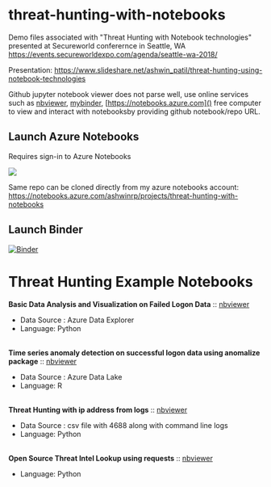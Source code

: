 # threat-hunting-with-notebooks

Demo files associated with "Threat Hunting with Notebook technologies" presented at Secureworld conferernce in Seattle, WA 
<br>https://events.secureworldexpo.com/agenda/seattle-wa-2018/

Presentation: https://www.slideshare.net/ashwin_patil/threat-hunting-using-notebook-technologies

Github jupyter notebook viewer does not parse well, use online services such as [nbviewer](https://nbviewer.jupyter.org), [mybinder](https://mybinder.org/), [https://notebooks.azure.com]() free computer to view and interact with notebooksby providing github notebook/repo URL.

## Launch Azure Notebooks

Requires sign-in to Azure Notebooks

<a href="https://notebooks.azure.com/import/gh/ashwin-patil/threat-hunting-with-notebooks">
<img src="https://notebooks.azure.com/launch.png" />
</a>

Same repo can be cloned directly from my azure notebooks account: 
<br> https://notebooks.azure.com/ashwinrp/projects/threat-hunting-with-notebooks

## Launch Binder
[![Binder](https://mybinder.org/badge_logo.svg)](https://mybinder.org/v2/gh/ashwin-patil/threat-hunting-with-notebooks.git/master)


# Threat Hunting Example Notebooks

**Basic Data Analysis and Visualization on Failed Logon Data** :: [nbviewer](https://nbviewer.jupyter.org/github/ashwin-patil/threat-hunting-with-notebooks/blob/master/Azure%20Data%20Explorer-%20Kqlmagic%20Demo.ipynb)
 - Data Source : Azure Data Explorer
 - Language: Python

<br>**Time series anomaly detection on successful logon data using anomalize package** :: [nbviewer](https://nbviewer.jupyter.org/github/ashwin-patil/threat-hunting-with-notebooks/blob/master/Azure%20Data%20Lake%20with%20anomalize%20R%20Demo.ipynb)
 - Data Source : Azure Data Lake
 - Language: R


<br>**Threat Hunting with ip address from logs** :: [nbviewer](https://nbviewer.jupyter.org/github/ashwin-patil/threat-hunting-with-notebooks/blob/master/threat-hunting-with-ipaddress-from-logs-Public.ipynb)
 - Data Source : csv file with 4688 along with command line logs
 - Language: Python


<br>**Open Source Threat Intel Lookup using requests** :: [nbviewer](https://nbviewer.jupyter.org/github/ashwin-patil/threat-hunting-with-notebooks/blob/master/Open%20Source%20Threat%20Intel%20lookup%20using%20Requests%20API.ipynb)
 - Language: Python
